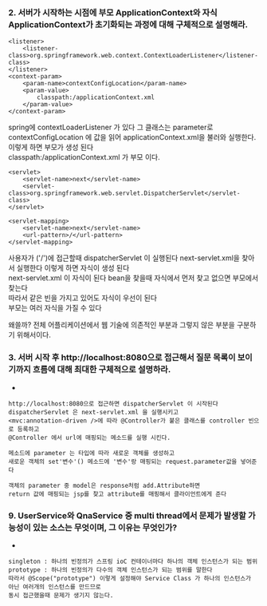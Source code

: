 ### 2. 서버가 시작하는 시점에 부모 ApplicationContext와 자식 ApplicationContext가 초기화되는 과정에 대해 구체적으로 설명해라.

```
<listener>
	<listener-class>org.springframework.web.context.ContextLoaderListener</listener-class>
</listener>
<context-param>
	<param-name>contextConfigLocation</param-name>
	<param-value>
		classpath:/applicationContext.xml
	</param-value>
</context-param>
```
spring에 contextLoaderListener 가 있다
그 클래스는 parameter로 contextConfigLocation 에 값을 읽어 applicationContext.xml을 불러와 실행한다.   
이렇게 하면 부모가 생성 된다  
classpath:/applicationContext.xml 가 부모 이다.
```
<servlet>
	<servlet-name>next</servlet-name>
	<servlet-class>org.springframework.web.servlet.DispatcherServlet</servlet-class>
</servlet>

<servlet-mapping>
	<servlet-name>next</servlet-name>
	<url-pattern>/</url-pattern>
</servlet-mapping>
```
사용자가 ('/')에 접근할때 dispatcherServlet 이 실행된다
next-servlet.xml을 찾아서 실행한다
이렇게 하면 자식이 생성 된다   
next-servlet.xml 이 자식이 된다
bean을 찾을때 자식에서 먼저 찾고 없으면 부모에서 찾는다  
따라서 같은 빈을 가지고 있어도 자식이 우선이 된다  
부모는 여러 자식을 가질 수 있다  

왜쓸까?
전체 어플리케이션에서 웹 기술에 의존적인 부분과 그렇지 않은 부분을 구분하기 위해서이다.     

### 3. 서버 시작 후 http://localhost:8080으로 접근해서 질문 목록이 보이기까지 흐름에 대해 최대한 구체적으로 설명하라. 
* 
```
http://localhost:8080으로 접근하면 dispatcherServlet 이 시작된다
dispatcherServlet 은 next-servlet.xml 을 실행시키고
<mvc:annotation-driven />에 따라 @Controller가 붙은 클래스를 controller 빈으로 등록하고
@Controller 에서 url에 매핑되는 메소드를 실행 시킨다.

메소드에 parameter 는 타입에 따라 새로운 객체를 생성하고 
새로운 객체의 set'변수'() 메소드에 '변수'랑 매핑되는 request.parameter값을 넣어준다

객체의 parameter 중 model은 response처럼 add.Attribute하면 
return 값에 매핑되는 jsp를 찾고 attribute를 매핑해서 클라이언트에게 준다
```

### 9. UserService와 QnaService 중 multi thread에서 문제가 발생할 가능성이 있는 소스는 무엇이며, 그 이유는 무엇인가?
* 
```
singleton : 하나의 빈정의가 스프링 ioC 컨테이너마다 하나의 객체 인스턴스가 되는 범위
prototype : 하나의 빈정의가 다수의 객체 인스턴스가 되는 범위를 말한다
따라서 @Scope("prototype") 이렇게 설정해야 Service Class 가 하나의 인스턴스가 아닌 여러개의 인스턴스를 만드므로
동시 접근했을때 문제가 생기지 않는다.
```

